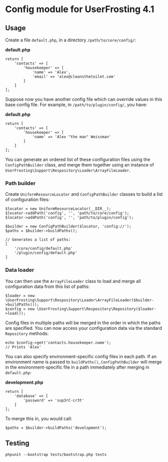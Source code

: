# Config module for UserFrosting 4.1

## Usage

Create a file `default.php`, in a directory `/path/to/core/config/`:

**default.php**

```
return [
    'contacts' => [
        'housekeeper' => [
            'name' => 'Alex',
            'email' => 'alex@cleansthetoilet.com'
        ]
    ]
];
```

Suppose now you have another config file which can override values in this base config file.  For example, in `/path/to/plugin/config/`, you have:

**default.php**

```
return [
    'contacts' => [
        'housekeeper' => [
            'name' => 'Alex "the man" Weissman'
        ]
    ]
];
```

You can generate an ordered list of these configuration files using the `ConfigPathBuilder` class, and merge them together using an instance of `UserFrosting\Support\Respository\Loader\ArrayFileLoader`.

### Path builder

Create `UniformResourceLocator` and `ConfigPathBuilder` classes to build a list of configuration files:

```
$locator = new UniformResourceLocator(__DIR__);
$locator->addPath('config', '', 'path/to/core/config');
$locator->addPath('config', '', 'path/to/plugin/config');

$builder = new ConfigPathBuilder($locator, 'config://');
$paths = $builder->buildPaths();

// Generates a list of paths:
[
    '/core/config/default.php'
    '/plugin/config/default.php'
]
```

### Data loader

You can then use the `ArrayFileLoader` class to load and merge all configuration data from this list of paths:

```
$loader = new \UserFrosting\Support\Respository\Loader\ArrayFileLoader($builder->buildPaths());
$config = new \UserFrosting\Support\Respository\Repository($loader->load());
```

Config files in multiple paths will be merged in the order in which the paths are specified.  You can now access your configuration data via the standard `Repository` methods:

```
echo $config->get('contacts.housekeeper.name');
// Prints 'Alex'
```

You can also specify environment-specific config files in each path.  If an environment name is passed to `buildPaths()`, `ConfigPathBuilder` will merge in the environment-specific file in a path immediately after merging in `default.php`:

**development.php**

```
return [
    'database' => [
        'password' => 'sup3rC-cr3t'
    ]
];
```

To merge this in, you would call:

```
$paths = $builder->buildPaths('development');
```

## Testing

```
phpunit --bootstrap tests/bootstrap.php tests
```
